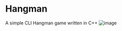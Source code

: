 # Hangman

A simple CLI Hangman game written in C++
![image](https://user-images.githubusercontent.com/109110692/178385257-eddcf93e-364c-48cb-b24e-bb178efc84ea.png)


